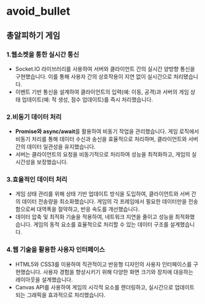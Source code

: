 # avoid_bullet 
## 총알피하기 게임

### 1.웹소켓을 통한 실시간 통신
* Socket.IO 라이브러리를 사용하여 서버와 클라이언트 간의 실시간 양방향 통신을 구현했습니다. 이를 통해 사용자 간의 상호작용이 지연 없이 실시간으로 처리됐습니다.
* 이벤트 기반 통신을 설계하여 클라이언트의 입력(예: 이동, 공격)과 서버의 게임 상태 업데이트(예: 적 생성, 점수 업데이트)를 즉시 처리했습니다.

### 2.비동기 데이터 처리 
* **Promise와 async/await**를 활용하여 비동기 작업을 관리했습니다. 게임 로직에서 비동기 처리를 통해 데이터 수신과 송신을 효율적으로 처리하며, 클라이언트와 서버 간의 데이터 일관성을 유지했습니다.
* 서버는 클라이언트의 요청을 비동기적으로 처리하여 성능을 최적화하고, 게임의 실시간성을 보장했습니다.

### 3.효율적인 데이터 처리

* 게임 상태 관리를 위해 상태 기반 업데이트 방식을 도입하여, 클라이언트와 서버 간의 데이터 전송량을 최소화했습니다. 게임의 각 프레임에서 필요한 데이터만을 전송함으로써 대역폭을 절약하고, 반응 속도를 개선했습니다.
* 데이터 압축 및 최적화 기술을 적용하여, 네트워크 지연을 줄이고 성능을 최적화했습니다. 게임의 동적 요소를 효율적으로 처리할 수 있는 데이터 구조를 설계했습니다.
  
### 4.웹 기술을 활용한 사용자 인터페이스

* HTML5와 CSS3를 이용하여 직관적이고 반응형 디자인의 사용자 인터페이스를 구현했습니다. 사용자 경험을 향상시키기 위해 다양한 화면 크기와 장치에 대응하는 레이아웃을 설계했습니다.
* Canvas API를 사용하여 게임의 시각적 요소를 렌더링하고, 실시간으로 업데이트되는 그래픽을 효과적으로 처리했습니다.

